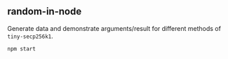 
## random-in-node

Generate data and demonstrate arguments/result for different methods of `tiny-secp256k1`.

```
npm start
```
